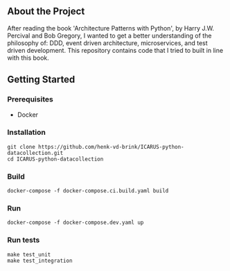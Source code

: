 ## About the Project

After reading the book 'Architecture Patterns with Python', by Harry J.W. Percival and Bob Gregory, I wanted to get a better understanding of the philosophy of: DDD, event driven architecture, microservices, and test driven development. This repository contains code that I tried to built in line with this book.

## Getting Started
### Prerequisites
- Docker

### Installation
```
git clone https://github.com/henk-vd-brink/ICARUS-python-datacollection.git
cd ICARUS-python-datacollection
```

### Build
```
docker-compose -f docker-compose.ci.build.yaml build
```

### Run
```
docker-compose -f docker-compose.dev.yaml up
```

### Run tests
```
make test_unit
make test_integration
```

